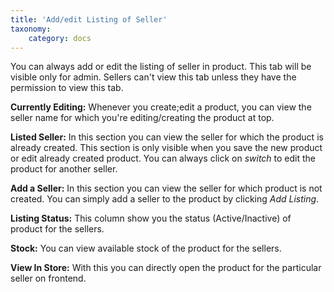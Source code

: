 ```yaml
---
title: 'Add/edit Listing of Seller'
taxonomy:
    category: docs
---
```


You can always add or edit the listing of seller in product. This tab will be visible only for admin. Sellers can't view this tab unless they have the permission to view this tab.

**Currently Editing:** Whenever you create;edit a product, you can view the seller name for which you're editing/creating the product at top.

**Listed Seller:** In this section you can view the seller for which the product is already created. This section is only visible when you save the new product or edit already created product. You can always click on _switch_ to edit the product for another seller. 

**Add a Seller:** In this section you can view the seller for which product is not created. You can simply add a seller to the product by clicking _Add Listing_.

**Listing Status:** This column show you the status (Active/Inactive) of product for the sellers.

**Stock:** You can view available stock of the product for the sellers.

**View In Store:** With this you can directly open the product for the particular seller on frontend.
